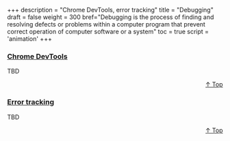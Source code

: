 +++
description = "Chrome DevTools, error tracking"
title = "Debugging"
draft = false
weight = 300
bref="Debugging is the process of finding and resolving defects or problems within a computer program that prevent correct operation of computer software or a system"
toc = true
script = 'animation'
+++

<h3 class="section-head" id="h-Section1"><a href="#h-Section1">Chrome DevTools</a></h3>
  <p>TBD</p>
<div style="text-align:right"> <a href="#top">&#8593; Top</a></div>

<h3 class="section-head" id="h-Section2"><a href="#h-Section2">Error tracking</a></h3>
  <p>TBD</p>
  <div style="text-align:right"> <a href="#top">&#8593; Top</a></div>
